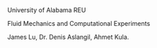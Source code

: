 University of Alabama REU

Fluid Mechanics and Computational Experiments

James Lu, Dr. Denis Aslangil, Ahmet Kula.
